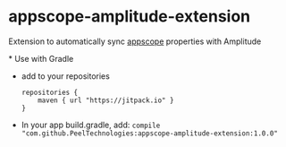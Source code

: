 # appscope-amplitude-extension
Extension to automatically sync [appscope](https://github.com/PeelTechnologies/appscope) properties with Amplitude

​* Use with Gradle
* add to your repositories
    ```
    repositories {
        maven { url "https://jitpack.io" }
    }
    ```
* In your app build.gradle, add:  ```compile "com.github.PeelTechnologies:appscope-amplitude-extension:1.0.0"```
